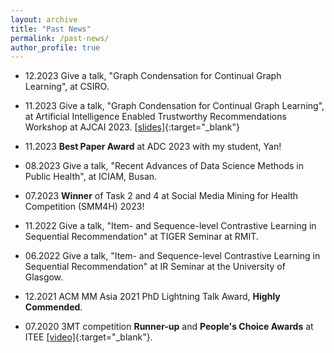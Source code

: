```yaml
---
layout: archive
title: "Past News"
permalink: /past-news/
author_profile: true
---
```


* 12.2023 Give a talk, "Graph Condensation for Continual Graph Learning", at CSIRO.

* 11.2023 Give a talk, "Graph Condensation for Continual Graph Learning", at Artificial Intelligence Enabled Trustworthy Recommendations Workshop at AJCAI 2023. [\[slides\]](../files/CGL-AJCAI23.pdf){:target="_blank"}

* 11.2023 **Best Paper Award** at ADC 2023 with my student, Yan!

* 08.2023 Give a talk, "Recent Advances of Data Science Methods in Public Health", at ICIAM, Busan.

* 07.2023 **Winner** of Task 2 and 4 at Social Media Mining for Health Competition (SMM4H) 2023!

* 11.2022 Give a talk, "Item- and Sequence-level Contrastive Learning in Sequential Recommendation" at TIGER Seminar at RMIT.

* 06.2022 Give a talk, "Item- and Sequence-level Contrastive Learning in Sequential Recommendation" at IR Seminar at the University of Glasgow.

* 12.2021 ACM MM Asia 2021 PhD Lightning Talk Award, **Highly Commended**.

* 07.2020 3MT competition **Runner-up** and **People's Choice Awards** at ITEE [\[video\]](https://www.youtube.com/watch?v=zVEHeSwpHYo&t=4s){:target="_blank"}.